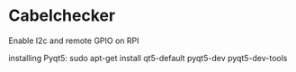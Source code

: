 # Cabelchecker

Enable I2c and remote GPIO on RPI

installing Pyqt5:
sudo apt-get install qt5-default pyqt5-dev pyqt5-dev-tools
